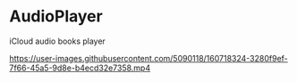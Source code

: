 # AudioPlayer
iCloud audio books player

https://user-images.githubusercontent.com/5090118/160718324-3280f9ef-7f66-45a5-9d8e-b4ecd32e7358.mp4

